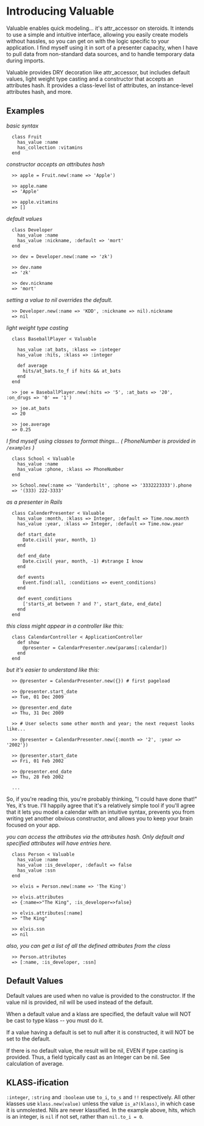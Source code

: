 Introducing Valuable
====================

Valuable enables quick modeling... it's attr_accessor on steroids.  It intends to use a simple and intuitive interface, allowing you easily create models without hassles, so you can get on with the logic specific to your application. I find myself using it in sort of a presenter capacity, when I have to pull data from non-standard data sources, and to handle temporary data during imports.

Valuable provides DRY decoration like attr_accessor, but includes default values, light weight type casting and a constructor that accepts an attributes hash. It provides a class-level list of attributes, an instance-level attributes hash, and more.

Examples
-------

_basic syntax_

      class Fruit
        has_value :name
        has_collection :vitamins
      end

_constructor accepts an attributes hash_

      >> apple = Fruit.new(:name => 'Apple')

      >> apple.name
      => 'Apple'

      >> apple.vitamins
      => []

_default values_

      class Developer
        has_value :name
        has_value :nickname, :default => 'mort'
      end

      >> dev = Developer.new(:name => 'zk')

      >> dev.name
      => 'zk'

      >> dev.nickname
      => 'mort'

_setting a value to nil overrides the default._

      >> Developer.new(:name => 'KDD', :nickname => nil).nickname
      => nil

_light weight type casting_

      class BaseballPlayer < Valuable

        has_value :at_bats, :klass => :integer
        has_value :hits, :klass => :integer

        def average
          hits/at_bats.to_f if hits && at_bats
        end
      end

      >> joe = BaseballPlayer.new(:hits => '5', :at_bats => '20', :on_drugs => '0' == '1')

      >> joe.at_bats
      => 20

      >> joe.average
      => 0.25

_I find myself using classes to format things... ( PhoneNumber is provided in `/examples` )_

      class School < Valuable
        has_value :name
        has_value :phone, :klass => PhoneNumber
      end

      >> School.new(:name => 'Vanderbilt', :phone => '3332223333').phone
      => '(333) 222-3333'

_as a presenter in Rails_

      class CalenderPresenter < Valuable
        has_value :month, :klass => Integer, :default => Time.now.month
        has_value :year, :klass => Integer, :default => Time.now.year

        def start_date
          Date.civil( year, month, 1)
        end

        def end_date
          Date.civil( year, month, -1) #strange I know
        end

        def events
          Event.find(:all, :conditions => event_conditions)
        end
        
        def event_conditions
          ['starts_at between ? and ?', start_date, end_date]
        end
      end

_this class might appear in a controller like this:_

      class CalendarController < ApplicationController
        def show
          @presenter = CalendarPresenter.new(params[:calendar])
        end
      end

_but it's easier to understand like this:_

      >> @presenter = CalendarPresenter.new({}) # first pageload

      >> @presenter.start_date
      => Tue, 01 Dec 2009

      >> @presenter.end_date
      => Thu, 31 Dec 2009

      >> # User selects some other month and year; the next request looks like...
      
      >> @presenter = CalendarPresenter.new({:month => '2', :year => '2002'})

      >> @presenter.start_date
      => Fri, 01 Feb 2002

      >> @presenter.end_date
      => Thu, 28 Feb 2002

      ...

So, if you're reading this, you're probably thinking, "I could have done that!" Yes, it's true. I'll happily agree that it's a relatively simple tool if you'll agree that it lets you model a calendar with an intuitive syntax, prevents you from writing yet another obvious constructor, and allows you to keep your brain focused on your app.

_you can access the attributes via the attributes hash. Only default and specified attributes will have entries here._

      class Person < Valuable
        has_value :name
        has_value :is_developer, :default => false
        has_value :ssn
      end

      >> elvis = Person.new(:name => 'The King')

      >> elvis.attributes
      => {:name=>"The King", :is_developer=>false}      

      >> elvis.attributes[:name]
      => "The King"

      >> elvis.ssn
      => nil

_also, you can get a list of all the defined attributes from the class_
      
      >> Person.attributes
      => [:name, :is_developer, :ssn]

Default Values
--------------
Default values are used when no value is provided to the constructor. If the value nil is provided, nil will be used instead of the default. 

When a default value and a klass are specified, the default value will NOT be cast to type klass -- you must do it.

If a value having a default is set to null after it is constructed, it will NOT be set to the default.

If there is no default value, the result will be nil, EVEN if type casting is provided. Thus, a field typically cast as an Integer can be nil. See calculation of average.

KLASS-ification
---------------
`:integer`, `:string` and `:boolean` use `to_i`, `to_s` and `!!` respectively. All other klasses use `klass.new(value)` unless the value `is_a?(klass)`, in which case it is unmolested. Nils are never klassified. In the example above, hits, which is an integer, is `nil` if not set, rather than `nil.to_i = 0`.
